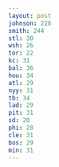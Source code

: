 ```yaml
---
layout: post
johnson: 228
smith: 244
stl: 30
wsh: 26
tor: 22
kc: 31
bal: 36
hou: 34
atl: 29
nyy: 31
tb: 34
lad: 29
pit: 31
sd: 20
phi: 28
cle: 31
bos: 29
min: 31
---
```

